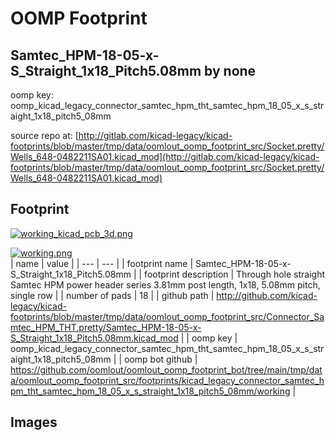 # OOMP Footprint  
## Samtec_HPM-18-05-x-S_Straight_1x18_Pitch5.08mm  by none  
  
oomp key: oomp_kicad_legacy_connector_samtec_hpm_tht_samtec_hpm_18_05_x_s_straight_1x18_pitch5_08mm  
  
source repo at: [http://gitlab.com/kicad-legacy/kicad-footprints/blob/master/tmp/data/oomlout_oomp_footprint_src/Socket.pretty/Wells_648-0482211SA01.kicad_mod](http://gitlab.com/kicad-legacy/kicad-footprints/blob/master/tmp/data/oomlout_oomp_footprint_src/Socket.pretty/Wells_648-0482211SA01.kicad_mod)  
## Footprint  
  
[![working_kicad_pcb_3d.png](working_kicad_pcb_3d_600.png)](working_kicad_pcb_3d.png)  
  
[![working.png](working_600.png)](working.png)  
| name | value | 
| --- | --- | 
| footprint name | Samtec_HPM-18-05-x-S_Straight_1x18_Pitch5.08mm | 
| footprint description | Through hole straight Samtec HPM power header series 3.81mm post length, 1x18, 5.08mm pitch, single row | 
| number of pads | 18 | 
| github path | http://github.com/kicad-legacy/kicad-footprints/blob/master/tmp/data/oomlout_oomp_footprint_src/Connector_Samtec_HPM_THT.pretty/Samtec_HPM-18-05-x-S_Straight_1x18_Pitch5.08mm.kicad_mod | 
| oomp key | oomp_kicad_legacy_connector_samtec_hpm_tht_samtec_hpm_18_05_x_s_straight_1x18_pitch5_08mm | 
| oomp bot github | https://github.com/oomlout/oomlout_oomp_footprint_bot/tree/main/tmp/data/oomlout_oomp_footprint_src/footprints/kicad_legacy_connector_samtec_hpm_tht_samtec_hpm_18_05_x_s_straight_1x18_pitch5_08mm/working | 
## Images  
